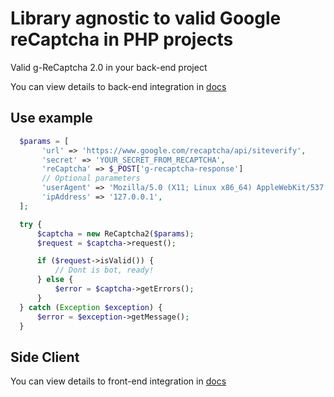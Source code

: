 # Library agnostic to valid Google reCaptcha in PHP projects

Valid g-ReCaptcha 2.0 in your back-end project

You can view details to back-end integration in [docs][link-back]

[link-back]: https://developers.google.com/recaptcha/docs/verify

Use example
--
```php
  $params = [
       'url' => 'https://www.google.com/recaptcha/api/siteverify',
       'secret' => 'YOUR_SECRET_FROM_RECAPTCHA',
       'reCaptcha' => $_POST['g-recaptcha-response']
       // Optional parameters
       'userAgent' => 'Mozilla/5.0 (X11; Linux x86_64) AppleWebKit/537.36 (KHTML, like Gecko) Chrome/63.0.3239.108 Safari/537.36'
       'ipAddress' => '127.0.0.1',
  ];

  try {
      $captcha = new ReCaptcha2($params);
      $request = $captcha->request();

      if ($request->isValid()) {
          // Dont is bot, ready!
      } else {
          $error = $captcha->getErrors();
      }
  } catch (Exception $exception) {
      $error = $exception->getMessage();
  }
```

Side Client
--
You can view details to front-end integration in [docs][link-front]

[link-front]: https://developers.google.com/recaptcha/docs/invisible